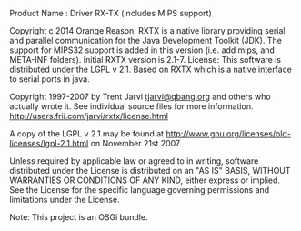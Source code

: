 Product Name : Driver RX-TX (includes MIPS support)

Copyright c 2014 Orange
Reason: RXTX is a native library providing serial and parallel communication 
for the Java Development Toolkit (JDK). The support for MIPS32 support is 
added in this version (i.e. add mips, and META-INF folders). Initial RXTX 
version is 2.1-7.
License: This software is distributed under the LGPL v 2.1.
Based on RXTX which is a native interface to serial ports in java.

Copyright 1997-2007 by Trent Jarvi tjarvi@qbang.org and others who
actually wrote it.  See individual source files for more information.
http://users.frii.com/jarvi/rxtx/license.html

A copy of the LGPL v 2.1 may be found at 
http://www.gnu.org/licenses/old-licenses/lgpl-2.1.html on November 21st 2007

Unless required by applicable law or agreed to in writing, software
distributed under the License is distributed on an "AS IS" BASIS,
WITHOUT WARRANTIES OR CONDITIONS OF ANY KIND, either express or implied.
See the License for the specific language governing permissions and
limitations under the License.



Note: This project is an OSGi bundle.
